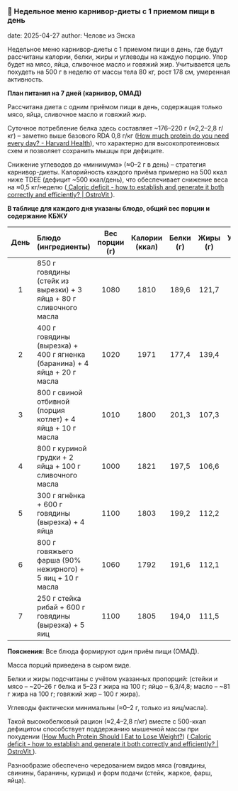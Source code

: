 ### 📰 Недельное меню карнивор-диеты с 1 приемом пищи в день

date: 2025-04-27
author: Челове из Энска

Недельное меню карнивор-диеты с 1 приемом пищи в день, где будут рассчитаны калории, белки, жиры и углеводы на каждую порцию. Упор будет на мясо, яйца, сливочное масло и говяжий жир. Учитывается цель похудеть на 500 г в неделю от массы тела 80 кг, рост 178 см, умеренная активность.

**План питания на 7 дней (карнивор, ОМАД)**

Рассчитана диета с одним приёмом пищи в день, содержащая только мясо, яйца, сливочное масло и говяжий жир.

Суточное потребление белка здесь составляет ~176–220 г (≈2,2–2,8 г/кг) – заметно выше базового RDA 0,8 г/кг ([How much protein do you need every day? - Harvard Health](https://www.health.harvard.edu/blog/how-much-protein-do-you-need-every-day-201506188096#:~:text=The%20Recommended%20Dietary%20Allowance%20,supposed%20to%20eat%20every%20day)), что характерно для высокопротеиновых схем и позволяет сохранить мышцы при дефиците.

Снижение углеводов до «минимума» (≈0–2 г в день) – стратегия карнивор-диеты. Калорийность каждого приёма примерно на 500 ккал ниже TDEE (дефицит ~500 ккал/день), что обеспечивает снижение веса на ≈0,5 кг/неделю ([ Caloric deficit - how to establish and generate it both correctly and efficiently? | OstroVit ](https://ostrovit.com/en/blog/caloric-deficit-how-to-establish-and-generate-it-both-correctly-and-efficiently-1651127167.html#:~:text=0.5)).

**В таблице для каждого дня указаны блюдо, общий вес порции и содержание КБЖУ**

| День | Блюдо (ингредиенты)                                                                                 | Вес порции (г) | Калории (ккал) | Белки (г) | Жиры (г) | Углеводы (г) |
| :------: | :------------------------------------------------------------------------------------------------------------------ | :----------------------: | :-----------------------: | :-------------: | :-----------: | :-------------------: |
|    1    | 850 г говядины (стейк из вырезки) + 3 яйца + 80 г сливочного масла       |           1080           |           1810           |      189,6      |     121,7     |       1,3 (≈1)       |
|    2    | 400 г говядины (вырезка) + 400 г ягненка (баранина) + 4 яйца + 20 г масла |           1020           |           1971           |      177,4      |     139,4     |       1,6 (≈2)       |
|    3    | 800 г свиной отбивной (порция котлет) + 4 яйца + 10 г масла                    |           1010           |           1800           |      201,3      |     107,3     |       1,6 (≈2)       |
|    4    | 800 г куриной грудки + 2 яйца + 100 г сливочного масла                            |           1000           |           1821           |      197,5      |     106,6     |       0,9 (≈1)       |
|    5    | 300 г ягнёнка + 600 г говядины (вырезка) + 4 яйца                                       |           1100           |           1803           |      199,2      |     112,2     |       1,6 (≈2)       |
|    6    | 800 г говяжьего фарша (90% нежирного) + 5 яиц + 10 г масла                         |           1060           |           1792           |      191,6      |     112,1     |       2,0 (≈2)       |
|    7    | 250 г стейка рибай + 600 г говядины (вырезка) + 5 яиц                                |           1100           |           1805           |      194,0      |     111,5     |       2,0 (≈2)       |

**Пояснения:** Все блюда формируют один приём пищи (ОМАД).

Масса порций приведена в сыром виде.

Белки и жиры подсчитаны с учётом указанных пропорций: (стейки и мясо – ~20–26 г белка и 5–23 г жира на 100 г; яйцо – 6,3/4,8; масло – ~81 г жира на 100 г; говяжий жир – 100 г жира).

Углеводы фактически минимальны (≈0–2 г, только из яиц/масла).

Такой высокобелковый рацион (≈2,4–2,8 г/кг) вместе с 500-ккал дефицитом способствует поддержанию мышечной массы при похудении ([How Much Protein Should I Eat to Lose Weight?](https://www.verywellfit.com/how-much-protein-is-best-for-weight-loss-3495783#:~:text=The%20minimum%20amount%20of%20protein,grams%20of%20protein%20per%20day)) ([ Caloric deficit - how to establish and generate it both correctly and efficiently? | OstroVit ](https://ostrovit.com/en/blog/caloric-deficit-how-to-establish-and-generate-it-both-correctly-and-efficiently-1651127167.html#:~:text=0.5)).

Разнообразие обеспечено чередованием видов мяса (говядины, свинины, баранины, курицы) и форм подачи (стейк, жаркое, фарш, яйца).
